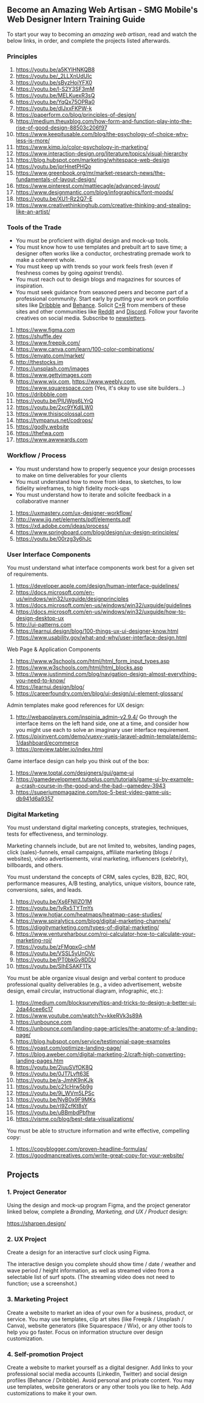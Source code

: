 ## Become an Amazing Web Artisan - SMG Mobile's Web Designer Intern Training Guide

To start your way to becoming an _amazing web artisan_, read and watch the below links, in order, and complete the projects listed afterwards.

### Principles

1) https://youtu.be/a5KYlHNKQB8
2) https://youtu.be/_2LLXnUdUIc
3) https://youtu.be/sByzHoiYFX0
4) https://youtu.be/l-S2Y3SF3mM
5) https://youtu.be/MELKuexR3sQ
6) https://youtu.be/YqQx75OPRa0
7) https://youtu.be/dIJxxFKPW-k 
8) https://paperform.co/blog/principles-of-design/
9) https://medium.theuxblog.com/how-form-and-function-play-into-the-rise-of-good-design-88503c206f97
10) https://www.keepitusable.com/blog/the-psychology-of-choice-why-less-is-more/
11) https://www.kimp.io/color-psychology-in-marketing/
12) https://www.interaction-design.org/literature/topics/visual-hierarchy
14) https://blog.hubspot.com/marketing/whitespace-web-design
14) https://youtu.be/jprHnetPHQo
15) https://www.greenbook.org/mr/market-research-news/the-fundamentals-of-layout-design/
16) https://www.pinterest.com/mattiecagle/advanced-layout/
17) https://www.designmantic.com/blog/infographics/font-moods/
18) https://youtu.be/XU1-Rz2Q7-E
19) https://www.creativethinkinghub.com/creative-thinking-and-stealing-like-an-artist/

### Tools of the Trade

- You must be proficient with digital design and mock-up tools. 
- You must know how to use templates and prebuilt art to save time; a designer often works like a conductor, orchestrating premade work to make a coherent whole. 
- You must keep up with trends so your work feels fresh (even if freshness comes by going _against_ trends). 
- You must reach out to design blogs and magazines for sources of inspiration.
- You must seek guidance from seasoned peers and become part of a professional community. Start early by putting your work on portfolio sites like [Dribbble](https://dribbble.com) and [Behance](https://www.behance.net/). Solicit [C+R](https://www.nngroup.com/articles/design-critiques/) from members of these sites and other communities like [Reddit](https://www.reddit.com/r/UXDesign/) and [Discord](https://discord.com/invite/web). Follow your favorite creatives on social media. Subscribe to [newsletters](https://learnui.design/newsletter.html).

1) https://www.figma.com
2) https://shuffle.dev
3) https://www.freepik.com/
4) https://www.canva.com/learn/100-color-combinations/
5) https://envato.com/market/
6) http://thestocks.im
7) https://unsplash.com/images
8) https://www.gettyimages.com
9) https://www.wix.com, https://www.weebly.com, https://www.squarespace.com (Yes, it's okay to use site builders...)
10) https://dribbble.com
11) https://youtu.be/PlUWgs6LYrQ
12) https://youtu.be/2xc9YKdlLW0
13) https://www.thisiscolossal.com
14) https://tympanus.net/codrops/
15) https://godly.website
16) https://thefwa.com
17) https://www.awwwards.com

### Workflow / Process

- You must understand how to properly sequence your design processes to make on time deliverables for your clients
- You must understand how to move from ideas, to sketches, to low fidielity wireframes, to high fidelity mock-ups
- You must understand how to iterate and solicite feedback in a collaborative manner

1) https://uxmastery.com/ux-designer-workflow/
2) http://www.jjg.net/elements/pdf/elements.pdf
3) https://xd.adobe.com/ideas/process/ 
4) https://www.springboard.com/blog/design/ux-design-principles/
5) https://youtu.be/00rzg3y6hJc 

### User Interface Components

You must understand what interface components work best for a given set of requirements.

1) https://developer.apple.com/design/human-interface-guidelines/
2) https://docs.microsoft.com/en-us/windows/win32/uxguide/designprinciples
3) https://docs.microsoft.com/en-us/windows/win32/uxguide/guidelines
4) https://docs.microsoft.com/en-us/windows/win32/uxguide/how-to-design-desktop-ux
5) http://ui-patterns.com
6) https://learnui.design/blog/100-things-ux-ui-designer-know.html
7) https://www.usability.gov/what-and-why/user-interface-design.html

Web Page & Application Components

1) https://www.w3schools.com/html/html_form_input_types.asp
2) https://www.w3schools.com/html/html_blocks.asp
3) https://www.justinmind.com/blog/navigation-design-almost-everything-you-need-to-know/
4) https://learnui.design/blog/ 
5) https://careerfoundry.com/en/blog/ui-design/ui-element-glossary/

Admin templates make good references for UX design:

1) http://webapplayers.com/inspinia_admin-v2.9.4/ Go through the interface items on the left hand side, one at a time, and consider how you might use each to solve an imaginary user interface requirement.
2) https://pixinvent.com/demo/vuexy-vuejs-laravel-admin-template/demo-1/dashboard/ecommerce
3) https://preview.tabler.io/index.html

Game interface design can help you think out of the box:

1) https://www.toptal.com/designers/gui/game-ui
2) https://gamedevelopment.tutsplus.com/tutorials/game-ui-by-example-a-crash-course-in-the-good-and-the-bad--gamedev-3943
4) https://superjumpmagazine.com/top-5-best-video-game-uis-db941d6a9357

### Digital Marketing 

You must understand digital marketing concepts, strategies, techniques, tests for effectiveness, and terminology.

Marketing channels include, but are not limited to, websites, landing pages, click (sales)-funnels, email campaigns, affiliate marketing (blogs / websites), video advertisements, viral marketing, influencers (celebrity), billboards, and others. 

You must understand the concepts of CRM, sales cycles, B2B, B2C, ROI, performance measures, A/B testing, analytics, unique visitors, bounce rate, conversions, sales, and leads.

1) https://youtu.be/Xs6FNIIZO1M
2) https://youtu.be/1vRx5TYTmYs
3) https://www.hotjar.com/heatmaps/heatmap-case-studies/
4) https://www.spiralytics.com/blog/digital-marketing-channels/
5) https://diggitymarketing.com/types-of-digital-marketing/
6) https://www.ventureharbour.com/roi-calculator-how-to-calculate-your-marketing-roi/
7) https://youtu.be/zFMgpxG-chM
8) https://youtu.be/VSSL5yUnOVc
9) https://youtu.be/PT0bkGv8DDU
10) https://youtu.be/SlhESAKF1Tk

You must be able organize visual design and verbal content to produce professional quality deliverables (e.g., a video advertisement, website design, email circular, instructional diagram, infographic, etc.):

1) https://medium.com/blocksurvey/tips-and-tricks-to-design-a-better-ui-2da44cee6c17
2) https://www.youtube.com/watch?v=kkeRVk3s89A
3) https://unbounce.com
4) https://unbounce.com/landing-page-articles/the-anatomy-of-a-landing-page/
5) https://blog.hubspot.com/service/testimonial-page-examples
6) https://yoast.com/optimize-landing-page/
7) https://blog.aweber.com/digital-marketing-2/craft-high-converting-landing-pages.htm
8) https://youtu.be/2iuuSVfOK8Q
9) https://youtu.be/0JT7Lvft63E
10) https://youtu.be/a-JmhK9nKJk
11) https://youtu.be/c21cHrw5b9g
12) https://youtu.be/9i_WVm5LPSc
13) https://youtu.be/NyB0x9F9MKs
14) https://youtu.be/rl9ZcfKt8sY
15) https://youtu.be/uBBmbdPbfhw
16) https://visme.co/blog/best-data-visualizations/

You must be able to structure information and write effective, compelling copy:

1) https://copyblogger.com/proven-headline-formulas/
2) https://goodmancreatives.com/write-great-copy-for-your-website/

## Projects

### 1. Project Generator

Using the design and mock-up program Figma, and the project generator linked below, complete a *Branding, Marketing, and UX / Product* design:

https://sharpen.design/

### 2. UX Project

Create a design for an interactive surf clock using Figma. 

The interactive design you complete should show time / date / weather and wave period / height information, as well as streamed video from a selectable list of surf spots. (The streaming video does not need to function; use a screenshot.) 

### 3. Marketing Project

Create a website to market an idea of your own for a business, product, or service. You may use templates, clip art sites (like Freepik / Unsplash / Canva), website generators (like Squarespace / Wix), or any other tools to help you go faster. Focus on information structure over design customization.

### 4. Self-promotion Project

Create a website to market yourself as a digital designer. Add links to your professional social media accounts (LinkedIn, Twitter) and social design profiles (Behance / Dribbble). Avoid personal and private content. You may use templates, website generators or any other tools you like to help. Add customizations to make it your own.
